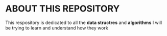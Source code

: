 # ABOUT THIS REPOSITORY
This respository is dedicated to all the **data structres** and **algorithms** I will be trying to learn and understand how they work
